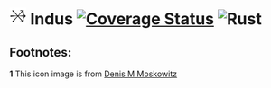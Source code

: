 # <img src="indus.png" width="30" height="30" /> Indus [![Coverage Status](https://coveralls.io/repos/github/parazodiac/Indus/badge.svg?branch=main)](https://coveralls.io/github/parazodiac/Indus?branch=main) ![Rust](https://github.com/k3yavi/SingleCellExperiment/workflows/Rust/badge.svg)

Footnotes:
----------
<b id="f1">1</b> This icon image is from [Denis M Moskowitz](https://www.suberic.net/~dmm/astro/constellations.html)
